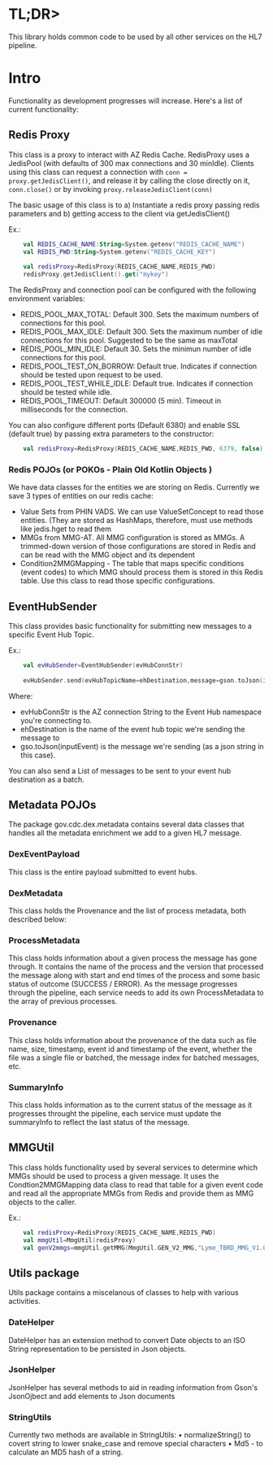 # TL;DR>
This library holds common code to be used by all other services on the HL7 pipeline.

# Intro
Functionality as development progresses will increase. Here's a list of current functionality:

## Redis Proxy
This class is a proxy to interact with AZ Redis Cache. 
RedisProxy uses a JedisPool (with defaults of 300 max connections and 30 minIdle). Clients using this class can request
a connection with <code>conn = proxy.getJedisClient()</code>, and release it by calling the close directly on it,
<code>conn.close()</code> or by invoking <code>proxy.releaseJedisClient(conn)</code>


The basic usage of this class is to a) Instantiate a redis proxy passing redis parameters and 
b) getting access to the client via getJedisClient()

Ex.:

```kotlin
	val REDIS_CACHE_NAME:String=System.getenv("REDIS_CACHE_NAME")
	val REDIS_PWD:String=System.getenv("REDIS_CACHE_KEY")
	
	val redisProxy=RedisProxy(REDIS_CACHE_NAME,REDIS_PWD)
	redisProxy.getJedisClient().get("mykey")
```
The RedisProxy and connection pool can be configured with the following environment variables:
* REDIS_POOL_MAX_TOTAL: Default 300. Sets the maximum numbers of connections for this pool.
* REDIS_POOL_MAX_IDLE: Default 300. Sets the maximum number of idle connections for this pool. Suggested to be the same as maxTotal
* REDIS_POOL_MIN_IDLE: Default 30. Sets the minimun number of idle connections for this pool.
* REDIS_POOL_TEST_ON_BORROW: Default true. Indicates if connection should be tested upon request to be used.
* REDIS_POOL_TEST_WHILE_IDLE: Default true. Indicates if connection should be tested while idle.
* REDIS_POOL_TIMEOUT: Default 300000 (5 min). Timeout in milliseconds for the connection.

You can also configure different ports (Default 6380) and enable SSL (default true) by passing extra parameters to the 
constructor:

```kotlin
	val redisProxy=RedisProxy(REDIS_CACHE_NAME,REDIS_PWD, 6379, false)
```

### Redis POJOs (or POKOs - Plain Old Kotlin Objects )
We have data classes for the entities we are storing on Redis. Currently we save 3 types of entities on our redis cache:
* Value Sets from PHIN VADS. We can use ValueSetConcept to read those entities. (They are stored as HashMaps, therefore, must use methods like jedis.hget to read them
* MMGs from MMG-AT. All MMG configuration is stored as MMGs. A trimmed-down version of those configurations are stored in Redis and can be read with the MMG object and its dependent
* Condition2MMGMapping - The table that maps specific conditions (event codes) to which MMG should process them is stored in this Redis table. Use this class to read those specific configurations.


## EventHubSender
This class provides basic functionality for submitting new messages to a specific Event Hub Topic.

Ex.:
``` kotlin
    val evHubSender=EventHubSender(evHubConnStr)
   
    evHubSender.send(evHubTopicName=ehDestination,message=gson.toJson(inputEvent))
```
Where:
*  evHubConnStr is the AZ connection String to the Event Hub namespace you're connecting to.
*  ehDestination is the name of the event hub topic we're sending the message to
* gso.toJson(inputEvent) is the message we're sending (as a json string in this case).

You can also send a List of messages to be sent to your event hub destination as a batch.

## Metadata POJOs 
The package gov.cdc.dex.metadata contains several data classes that handles all the metadata enrichment we add to a given HL7 message.

### DexEventPayload
This class is the entire payload submitted to event hubs.

### DexMetadata
This class holds the Provenance and the list of process metadata, both described below:

### ProcessMetadata
This class holds information about a given process the message has gone through. It contains the name of the process and the version that processed the message along with start and end times of the process and some basic status of outcome (SUCCESS / ERROR).
As the message progresses through the pipeline, each service needs to add its own ProcessMetadata to the array of previous processes.

### Provenance
This class holds information about the provenance of the data such as file name, size, timestamp, event id and timestamp of the event, whether the file was a single file or batched, the message index for batched messages, etc.

### SummaryInfo
This class holds information as to the current status of the message as it progresses throught the pipeline, each service must update the summaryInfo to reflect the last status of the message.

## MMGUtil

This class holds functionality used by several services to determine which MMGs should be used to process a given message. It uses the Condtion2MMGMapping data class to read that table for a given event code and read all the appropriate MMGs from Redis and provide them as MMG objects to the caller.

Ex.:
```kotlin
    val redisProxy=RedisProxy(REDIS_CACHE_NAME,REDIS_PWD)
    val mmgUtil=MmgUtil(redisProxy)
    val genV2mmgs=mmgUtil.getMMG(MmgUtil.GEN_V2_MMG,"Lyme_TBRD_MMG_V1.0","11088","21"

```

## Utils package
Utils package contains a miscelanous of classes to help with various activities. 

### DateHelper
DateHelper has an extension method to convert Date objects to an ISO String representation to be persisted in Json objects.

### JsonHelper
JsonHelper has several methods to aid in reading information from Gson's JsonOjbect and add elements to Json documents

### StringUtils
Currently two methods are available in StringUtils:
	• normalizeString() to covert string to lower snake_case and remove special characters
	• Md5 - to calculate an MD5 hash of a string.

